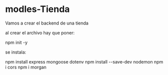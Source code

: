 # modles-Tienda

Vamos a crear el backend de una tienda

al crear el archivo hay que poner:

npm init -y

se instala:

npm install express mongoose dotenv
npm install --save-dev nodemon
npm i cors
npm i morgan
